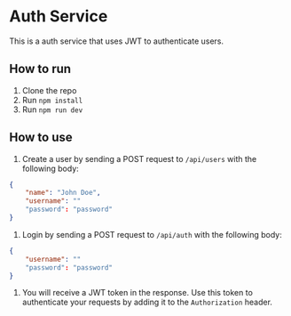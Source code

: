# Auth Service

This is a auth service that uses JWT to authenticate users.

## How to run

1. Clone the repo
2. Run `npm install`
3. Run `npm run dev`

## How to use

1. Create a user by sending a POST request to `/api/users` with the following body:

```json
{
    "name": "John Doe",
    "username": ""
    "password": "password"
}
```

1. Login by sending a POST request to `/api/auth` with the following body:

```json
{
    "username": ""
    "password": "password"
}
```

1. You will receive a JWT token in the response. Use this token to authenticate your requests by adding it to the `Authorization` header.

